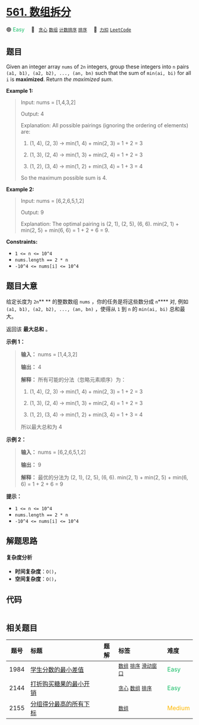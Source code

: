 # [561. 数组拆分](https://2xiao.github.io/leetcode-js/problem/0561.html)

🟢 <font color=#15bd66>Easy</font>&emsp; 🔖&ensp; [`贪心`](/tag/greedy.md) [`数组`](/tag/array.md) [`计数排序`](/tag/counting-sort.md) [`排序`](/tag/sorting.md)&emsp; 🔗&ensp;[`力扣`](https://leetcode.cn/problems/array-partition) [`LeetCode`](https://leetcode.com/problems/array-partition)

## 题目

Given an integer array `nums` of `2n` integers, group these integers into `n`
pairs `(a1, b1), (a2, b2), ..., (an, bn)` such that the sum of `min(ai, bi)`
for all `i` is **maximized**. Return _the maximized sum_.



**Example 1:**

> Input: nums = [1,4,3,2]
> 
> Output: 4
> 
> Explanation: All possible pairings (ignoring the ordering of elements) are:
> 
> 1. (1, 4), (2, 3) -> min(1, 4) + min(2, 3) = 1 + 2 = 3
> 
> 2. (1, 3), (2, 4) -> min(1, 3) + min(2, 4) = 1 + 2 = 3
> 
> 3. (1, 2), (3, 4) -> min(1, 2) + min(3, 4) = 1 + 3 = 4
> 
> So the maximum possible sum is 4.

**Example 2:**

> Input: nums = [6,2,6,5,1,2]
> 
> Output: 9
> 
> Explanation: The optimal pairing is (2, 1), (2, 5), (6, 6). min(2, 1) + min(2, 5) + min(6, 6) = 1 + 2 + 6 = 9.

**Constraints:**

  * `1 <= n <= 10^4`
  * `nums.length == 2 * n`
  * `-10^4 <= nums[i] <= 10^4`


## 题目大意

给定长度为 `2n`** ** 的整数数组 `nums` ，你的任务是将这些数分成 `n`**** 对, 例如 `(a1, b1), (a2, b2),
..., (an, bn)` ，使得从 `1` 到 `n` 的 `min(ai, bi)` 总和最大。

返回该 **最大总和** 。



**示例 1：**

> 
> 
> 
> 
> 
> **输入：** nums = [1,4,3,2]
> 
> **输出：** 4
> 
> **解释：** 所有可能的分法（忽略元素顺序）为：
> 
> 1. (1, 4), (2, 3) -> min(1, 4) + min(2, 3) = 1 + 2 = 3
> 
> 2. (1, 3), (2, 4) -> min(1, 3) + min(2, 4) = 1 + 2 = 3
> 
> 3. (1, 2), (3, 4) -> min(1, 2) + min(3, 4) = 1 + 3 = 4
> 
> 所以最大总和为 4

**示例 2：**

> 
> 
> 
> 
> 
> **输入：** nums = [6,2,6,5,1,2]
> 
> **输出：** 9
> 
> **解释：** 最优的分法为 (2, 1), (2, 5), (6, 6). min(2, 1) + min(2, 5) + min(6, 6) = 1 + 2 + 6 = 9
> 
> 



**提示：**

  * `1 <= n <= 10^4`
  * `nums.length == 2 * n`
  * `-10^4 <= nums[i] <= 10^4`


## 解题思路

#### 复杂度分析

- **时间复杂度**：`O()`，
- **空间复杂度**：`O()`，

## 代码

```javascript

```

## 相关题目

<!-- prettier-ignore -->
| 题号 | 标题 | 题解 | 标签 | 难度 |
| :------: | :------ | :------: | :------ | :------ |
| 1984 | [学生分数的最小差值](https://leetcode.com/problems/minimum-difference-between-highest-and-lowest-of-k-scores) |  |  [`数组`](/tag/array.md) [`排序`](/tag/sorting.md) [`滑动窗口`](/tag/sliding-window.md) | <font color=#15bd66>Easy</font> |
| 2144 | [打折购买糖果的最小开销](https://leetcode.com/problems/minimum-cost-of-buying-candies-with-discount) |  |  [`贪心`](/tag/greedy.md) [`数组`](/tag/array.md) [`排序`](/tag/sorting.md) | <font color=#15bd66>Easy</font> |
| 2155 | [分组得分最高的所有下标](https://leetcode.com/problems/all-divisions-with-the-highest-score-of-a-binary-array) |  |  [`数组`](/tag/array.md) | <font color=#ffb800>Medium</font> |